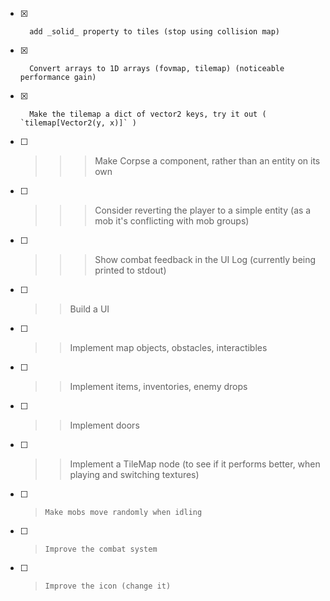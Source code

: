 - [x] 		add _solid_ property to tiles (stop using collision map)

- [x] 		Convert arrays to 1D arrays (fovmap, tilemap) (noticeable performance gain)
- [x] 		Make the tilemap a dict of vector2 keys, try it out ( `tilemap[Vector2(y, x)]` )

- [ ] >>>   Make Corpse a component, rather than an entity on its own
- [ ] >>>   Consider reverting the player to a simple entity (as a mob it's conflicting with mob groups)
- [ ] >>>   Show combat feedback in the UI Log (currently being printed to stdout)

- [ ] >>	Build a UI

- [ ] >>	Implement map objects, obstacles, interactibles
- [ ] >>	Implement items, inventories, enemy drops
- [ ] >>	Implement doors

- [ ] >>	Implement a TileMap node (to see if it performs better, when playing and switching textures)
- [ ] > 	Make mobs move randomly when idling
- [ ] >		Improve the combat system
- [ ] > 	Improve the icon (change it)



